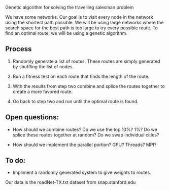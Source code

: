Genetic algorithm for solving the travelling salesman problem

We have some networks. Our goal is to visit every node in the network
using the
shortest path possible. We will be using large networks where the
search space
for the best path is too large to try every possible route. To find an
optimal
route, we will be using a genetic algorithm.

Process
-------

1.	Randomly generate a list of routes. These routes are simply generated by shuffling the list of nodes.

2.	Run a fitness test on each route that finds the length of the route.

3.	With the results from step two combine and splice the routes together to create a more favored route.

4.	Go back to step two and run until the optimal route is found.

Open questions:
---------------

*	How should we combine routes? Do we use the top 10%? 1%? Do we splice these
	routes together at random? Do we swap individual cities?
	
*	How should we implement the parallel portion? GPU? Threads? MPI?

To do:
------

*	Impliment a randomly generated system to give weights to routes.

Our data is the roadNet-TX.txt dataset from snap.stanford.edu
